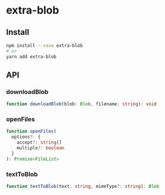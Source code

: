# extra-blob
## Install
```sh
npm install --save extra-blob
# or
yarn add extra-blob
```

## API
### downloadBlob
```ts
function downloadBlob(blob: Blob, filename: string): void
```

### openFiles
```ts
function openFiles(
  options?: {
    accept?: string[]
    multiple?: boolean
  }
): Promise<FileList>
```

### textToBlob
```ts
function textToBlob(text: string, mimeType?: string): Blob
```
